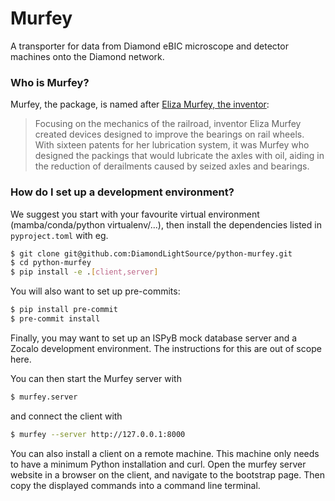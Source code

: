 # Murfey

A transporter for data from Diamond eBIC microscope and detector machines onto the Diamond network.

### Who is Murfey?

Murfey, the package, is named after [Eliza Murfey, the inventor](https://nationalrrmuseum.org/blog/mother-of-invention-women-railroad-innovators/):

> Focusing on the mechanics of the railroad, inventor Eliza Murfey created devices designed
> to improve the bearings on rail wheels. With sixteen patents for her lubrication system,
> it was Murfey who designed the packings that would lubricate the axles with oil, aiding
> in the reduction of derailments caused by seized axles and bearings.

### How do I set up a development environment?

We suggest you start with your favourite virtual environment (mamba/conda/python virtualenv/...),
then install the dependencies listed in `pyproject.toml` with eg.

```bash
$ git clone git@github.com:DiamondLightSource/python-murfey.git
$ cd python-murfey
$ pip install -e .[client,server]
```

You will also want to set up pre-commits:

```bash
$ pip install pre-commit
$ pre-commit install
```

Finally, you may want to set up an ISPyB mock database server and a Zocalo
development environment. The instructions for this are out of scope here.

You can then start the Murfey server with

```bash
$ murfey.server
```

and connect the client with

```bash
$ murfey --server http://127.0.0.1:8000
```

You can also install a client on a remote machine. This machine only needs to have
a minimum Python installation and curl. Open the murfey server website in a browser
on the client, and navigate to the bootstrap page. Then copy the displayed commands
into a command line terminal.
